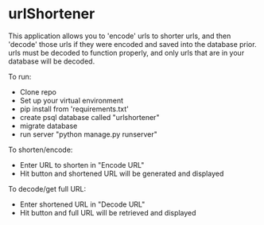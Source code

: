 # urlShortener

This application allows you to 'encode' urls to shorter urls, and then 'decode' those urls if they were encoded and saved into the database prior. urls must be decoded to function properly, and only urls that are in your database will be decoded. 

To run:

  - Clone repo
  - Set up your virtual environment
  - pip install from 'requirements.txt'
  - create psql database called "urlshortener"
  - migrate database
  - run server "python manage.py runserver"

To shorten/encode:

  - Enter URL to shorten in "Encode URL"
  - Hit button and shortened URL will be generated and displayed

To decode/get full URL:
  - Enter shortened URL in "Decode URL"
  - Hit button and full URL will be retrieved and displayed
